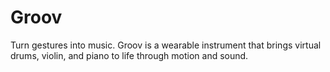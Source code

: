 # Groov
Turn gestures into music. Groov is a wearable instrument that brings virtual drums, violin, and piano to life through motion and sound.
